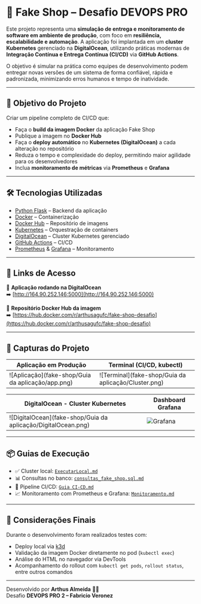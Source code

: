 # 🛒 Fake Shop – Desafio DEVOPS PRO

Este projeto representa uma **simulação de entrega e monitoramento de software em ambiente de produção**, com foco em **resiliência, escalabilidade e automação**. A aplicação foi implantada em um **cluster Kubernetes** gerenciado na **DigitalOcean**, utilizando práticas modernas de **Integração Contínua e Entrega Contínua (CI/CD)** via **GitHub Actions**.

O objetivo é simular na prática como equipes de desenvolvimento podem entregar novas versões de um sistema de forma confiável, rápida e padronizada, minimizando erros humanos e tempo de inatividade.

---

## 🎯 Objetivo do Projeto

Criar um pipeline completo de CI/CD que:

- Faça o **build da imagem Docker** da aplicação Fake Shop  
- Publique a imagem no **Docker Hub**  
- Faça o **deploy automático** no **Kubernetes (DigitalOcean)** a cada alteração no repositório  
- Reduza o tempo e complexidade do deploy, permitindo maior agilidade para os desenvolvedores  
- Inclua **monitoramento de métricas** via **Prometheus** e **Grafana**

---

## 🛠️ Tecnologias Utilizadas

- [Python Flask](https://flask.palletsprojects.com/) – Backend da aplicação  
- [Docker](https://www.docker.com/) – Containerização  
- [Docker Hub](https://hub.docker.com/) – Repositório de imagens  
- [Kubernetes](https://kubernetes.io/) – Orquestração de containers  
- [DigitalOcean](https://www.digitalocean.com/) – Cluster Kubernetes gerenciado  
- [GitHub Actions](https://github.com/features/actions) – CI/CD  
- [Prometheus](https://prometheus.io/) & [Grafana](https://grafana.com/) – Monitoramento  

---

## 🚀 Links de Acesso

🔗 **Aplicação rodando na DigitalOcean**  
➡️ [http://164.90.252.146:5000](http://164.90.252.146:5000)

🐳 **Repositório Docker Hub da imagem**  
➡️ [https://hub.docker.com/r/arthusagufc/fake-shop-desafio](https://hub.docker.com/r/arthusagufc/fake-shop-desafio)

---

## 📸 Capturas do Projeto

| Aplicação em Produção | Terminal (CI/CD, kubectl) |
|------------------------|----------------------------|
| ![Aplicação](fake-shop/Guia da aplicação/app.png) | ![Terminal](fake-shop/Guia da aplicação/Cluster.png) |

| DigitalOcean - Cluster Kubernetes | Dashboard Grafana |
|----------------------------------|--------------------|
| ![DigitalOcean](fake-shop/Guia da aplicação/DigitalOcean.png) | ![Grafana](docs/imgs/grafana.png) |

---

## 📦 Guias de Execução

- ✅ Cluster local: [`ExecutarLocal.md`](./ExecutarLocal.md)  
- 📊 Consultas no banco: [`consultas_fake_shop.sql.md`](./consultas_fake_shop.sql.md)  
- 🔄 Pipeline CI/CD: [`Guia CI-CD.md`](./Guia%20CI-CD.md)  
- 📈 Monitoramento com Prometheus e Grafana: [`Monitoramento.md`](./Monitoramento.md)  

---

## 📌 Considerações Finais

Durante o desenvolvimento foram realizados testes com:

- Deploy local via [k3d](https://k3d.io/)  
- Validação da imagem Docker diretamente no pod (`kubectl exec`)  
- Análise do HTML no navegador via DevTools  
- Acompanhamento do rollout com `kubectl get pods`, `rollout status`, entre outros comandos

---

Desenvolvido por **Arthus Almeida** 👨‍💻  
Desafio **DEVOPS PRO 2 – Fabricio Veronez**

